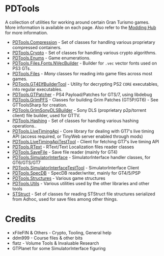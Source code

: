 # PDTools
A collection of utilities for working around certain Gran Turismo games. More information is available on each page. Also refer to the [Modding Hub](https://nenkai.github.io/gt-modding-hub/) for more information.

* [PDTools.Compression](PDTools.Compression) - Set of classes for handling various proprietary compressed containers.
* [PDTools.Crypto](PDTools.Crypto) - Set of classes for handling various crypto algorithms.
* [PDTools.Enums](PDTools.Enums) - Game enumerations.
* [PDTools.Files.Fonts.NVecBuilder](PDTools.Files.Fonts.NVecBuilder) - Builder for `.vec` vector fonts used on PS3 GTs.
* [PDTools.Files](PDTools.Files) - *Many* classes for reading into game files across most games.
* [PDTools.GT4ElfBuilderTool](PDTools.GT4ElfBuilderTool) - Utility for decrypting PS2 `CORE` executables, into regular executables.
* [PDTools.GTPatcher](PDTools.GTPatcher) - PS4 Payload/Patches for GTS/7, using libdebug
* [PDTools.GrimPFS](PDTools.GrimPFS) - Classes for building Grim Patches (GT5P/GT6) - See GTToolsSharp for creation.
* [PDTools.GrimSonyDLSBuilder](PDTools.GrimSonyDLSBuilder) - Sony DLS (proprietary p2p/torrent client) file builder, used for GTTV. 
* [PDTools.Hashing](PDTools.Hashing) - Set of classes for handling various hashing operations..
* [PDTools.LiveTimingApi](PDTools.LiveTimingApi) - Core library for dealing with GT7's live timing API (access required, or TinyWeb server enabled through mods)
* [PDTools.LiveTimingApiTestTool](PDTools.LiveTimingApiTestTool) - Client for fetching GT7's live timing API
* [PDTools.RText](PDTools.RText) - RText/Text Localization files reader classes
* [PDTools.SaveFile](PDTools.SaveFile) - Save file reader (mainly for GT4)
* [PDTools.SimulatorInterface](PDTools.SimulatorInterface) - SimulatorInterface handler classes, for GT6/GTS/GT7
* [PDTools.SimulatorInterfaceTestTool](PDTools.SimulatorInterfaceTestTool) - SimulatorInterface Client
* [PDTools.SpecDB](PDTools.SpecDB) - SpecDB reader/writer, mainly for GT4/5/PSP
* [PDTools.Structures](PDTools.Structures) - Various game structures
* [PDTools.Utils](PDTools.Utils) - Various utilities used by the other libraries and other tools
* [STStruct](STStruct) - Set of classes for reading STStruct file structures serialized from Adhoc, used for save files among other things.

# Credits
* xFileFIN & Others - Crypto, Tooling, General help
* ddm999 - Course files & other bits
* flatz - Volume Tools & Invaluable Research
* GTPlanet for some SimulatorInterface figuring
